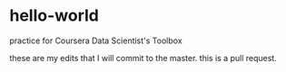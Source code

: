 # hello-world
practice for Coursera Data Scientist's Toolbox

these are my edits that I will commit to the master.
this is a pull request.
